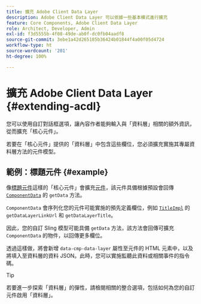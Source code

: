 ```yaml
---
title: 擴充 Adobe Client Data Layer
description: Adobe Client Data Layer 可以依據一些基本模式進行擴充
feature: Core Components, Adobe Client Data Layer
role: Architect, Developer, Admin
exl-id: f3d5555b-4f08-49de-ab0f-dc0fb04aadf8
source-git-commit: 3ebe1a42d265185b36424b01844f4a00f05d4724
workflow-type: ht
source-wordcount: '201'
ht-degree: 100%

---
```


# 擴充 Adobe Client Data Layer {#extending-acdl}

您可以使用自訂對話框選項，讓內容作者能夠輸入與「資料層」相關的額外資訊，從而擴充「核心元件」。

若要在「核心元件」提供的「資料層」中包含這些欄位，您必須擴充實施其專屬資料層方法的元件模型。

## 範例：標題元件 {#example}

像[標題元件](https://github.com/adobe/aem-core-wcm-components/blob/master/bundles/core/src/main/java/com/adobe/cq/wcm/core/components/models/Title.java)這樣的「核心元件」會擴充[元件](https://github.com/adobe/aem-core-wcm-components/blob/master/bundles/core/src/main/java/com/adobe/cq/wcm/core/components/models/Title.java)，該元件具備根據預設會回傳 [`ComponentData`](https://github.com/adobe/aem-core-wcm-components/blob/master/bundles/core/src/main/java/com/adobe/cq/wcm/core/components/models/datalayer/ComponentData.java) 的 `getData` 方法。

`ComponentData` 會序列化您的元件可能實施的預先定義欄位，例如 [`TitleImpl`](https://github.com/adobe/aem-core-wcm-components/blob/master/bundles/core/src/main/java/com/adobe/cq/wcm/core/components/internal/models/v1/TitleImpl.java) 的 `getDataLayerLinkUrl` 和 `getDataLayerTitle`。

因此，您的自訂 Sling 模型可能具備 `getData` 方法，該方法會回傳可擴充 `ComponentData` 的物件，以回傳更多欄位。

透過這樣做，將會新增 `data-cmp-data-layer` 屬性至元件的 HTML 元素中，以及將填入至資料層的資料 JSON。此時，您可以實施監聽此資料或相關事件的指令碼。

>[!TIP]
>
>若要進一步探索「資料層」的彈性，請檢閱相關的整合選項，包括如何為您的自訂元件啟用「資料層」。
